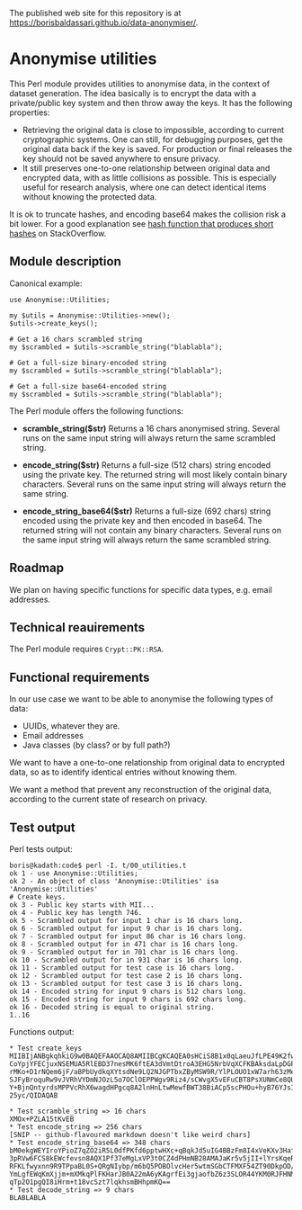 
The published web site for this repository is at https://borisbaldassari.github.io/data-anonymiser/.

# Anonymise utilities

This Perl module provides utilities to anonymise data, in the context of dataset generation. The idea basically is to encrypt the data with a private/public key system and then throw away the keys. It has the following properties:

* Retrieving the original data is close to impossible, according to current cryptographic systems. One can still, for debugging purposes, get the original data back if the key is saved. For production or final releases the key should not be saved anywhere to ensure privacy.
* It still preserves one-to-one relationship between original data and encrypted data, with as little collisions as possible. This is especially useful for research analysis, where one can detect identical items without knowing the protected data.

It is ok to truncate hashes, and encoding base64 makes the collision risk a bit lower. For a good explanation see [hash function that produces short hashes](https://stackoverflow.com/questions/4567089/hash-function-that-produces-short-hashes) on StackOverflow.


## Module description

Canonical example:
```
use Anonymise::Utilities;

my $utils = Anonymise::Utilities->new();
$utils->create_keys();

# Get a 16 chars scrambled string
my $scrambled = $utils->scramble_string("blablabla");

# Get a full-size binary-encoded string
my $scrambled = $utils->scramble_string("blablabla");

# Get a full-size base64-encoded string
my $scrambled = $utils->scramble_string("blablabla");
```

The Perl module offers the following functions:

* **scramble_string($str)** Returns a 16 chars anonymised string. Several runs on the same input string will always return the same scrambled string.

* **encode_string($str)** Returns a full-size (512 chars) string encoded using the private key. The returned string will most likely contain binary characters. Several runs on the same input string will always return the same string.

* **encode_string_base64($str)** Returns a full-size (692 chars) string encoded using the private key and then encoded in base64. The returned string will not contain any binary characters. Several runs on the same input string will always return the same scrambled string.


## Roadmap

We plan on having specific functions for specific data types, e.g. email addresses.


## Technical reauirements

The  Perl module requires `Crypt::PK::RSA`.

## Functional requirements

In our use case we want to be able to anonymise the following types of data:

* UUIDs, whatever they are.
* Email addresses
* Java classes (by class? or by full path?)

We want to have a one-to-one relationship from original data to encrypted data, so as to identify identical entries without knowing them.

We want a method that prevent any reconstruction of the original data, according to the current state of research on privacy.


## Test output

Perl tests output:

```
boris@kadath:code$ perl -I. t/00_utilities.t 
ok 1 - use Anonymise::Utilities;
ok 2 - An object of class 'Anonymise::Utilities' isa 'Anonymise::Utilities'
# Create keys.
ok 3 - Public key starts with MII...
ok 4 - Public key has length 746.
ok 5 - Scrambled output for input 1 char is 16 chars long.
ok 6 - Scrambled output for input 9 char is 16 chars long.
ok 7 - Scrambled output for input 86 char is 16 chars long.
ok 8 - Scrambled output for in 471 char is 16 chars long.
ok 9 - Scrambled output for in 701 char is 16 chars long.
ok 10 - Scrambled output for in 931 char is 16 chars long.
ok 11 - Scrambled output for test case is 16 chars long.
ok 12 - Scrambled output for test case 2 is 16 chars long.
ok 13 - Scrambled output for test case 3 is 16 chars long.
ok 14 - Encoded string for input 9 chars is 512 chars long.
ok 15 - Encoded string for input 9 chars is 692 chars long.
ok 16 - Decoded string is equal to original string.
1..16
```

Functions output:

```
* Test create_keys
MIIBIjANBgkqhkiG9w0BAQEFAAOCAQ8AMIIBCgKCAQEA0sHCiS8B1x0qLaeuJfLPE49K2fw5x4cp
CoYpjYFECjuxNSEMUA5RlEBD37nesMK6ftEA3dVmtDtroA3EHG5NrbVqXCFKBAksdaLpDGPaemsA
rMKo+D1rNQem6jF/aBPbUydkqXYtsdNe9LQ2NJGPTbxZByMSW9R/YlPLOUO1xW7arh63zMed2W5u
SJFyBroquRw9vJVRhVYDmNJOzL5o7OClOEPPWgv9Riz4/sCWvgX5vEFuCBT8PsXUNmCe8QUE/wzs
Y+BjnQntyrdsMPPVcRhX6wagdHPgcq8A2lnHnLtwMewfBWT38BiACp5scPHOu+hyB76YJsIMNJtC
25yc/QIDAQAB

* Test scramble_string => 16 chars
XMOx+PZLA15tKvEB
* Test encode_string => 256 chars
[SNIP -- github-flavoured markdown doesn't like weird chars]
* Test encode_string_base64 => 348 chars
bM0ekgWEYIroYPioZ7qZO2iR5L0dfPKfd6pptwHXc+qBqkJd5uIG4BBzFm8I4xVeKXv3Haf/xpx4
3pRVw6FCS8kEWcfevsn8AQX1Pf37eMgLxVP3t0CZ4dPHmNB28AMAJaKr5v5jII+lYrsKqeRjWQ8Z
RFKLfwyxnn9R9TPpaBL0S+QRgNIybp/m6bQ5POBOlvcHer5wtmSGbCTFMXF54ZT90DkpOD/gVGtx
YmLgfEWqKmXjjm+mXMkqPlFKHarJB0A22mA6yKAgrfEi3gjaofbZ6z3SLOR44YKM0RJFHNM5DV/p
qTp2O1pgQI8iHrm+t18vcSzt7lqkhsmBHhpmKQ==
* Test decode_string => 9 chars
BLABLABLA
```
